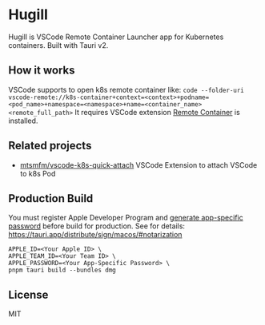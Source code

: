 # Hugill

Hugill is VSCode Remote Container Launcher app for Kubernetes containers. Built with Tauri v2.

## How it works

VSCode supports to open k8s remote container like: `code --folder-uri vscode-remote://k8s-container+context=<context>+podname=<pod_name>+namespace=<namespace>+name=<container_name><remote_full_path>`
It requires VSCode extension [Remote Container](https://marketplace.visualstudio.com/items?itemName=ms-vscode-remote.remote-containers) is installed.

## Related projects

- [mtsmfm/vscode-k8s-quick-attach](https://github.com/mtsmfm/vscode-k8s-quick-attach) VSCode Extension to attach VSCode to k8s Pod

## Production Build

You must register Apple Developer Program and [generate app-specific password](https://support.apple.com/en-us/102654) before build for production.
See for details: https://tauri.app/distribute/sign/macos/#notarization

```console
APPLE_ID=<Your Apple ID> \
APPLE_TEAM_ID=<Your Team ID> \
APPLE_PASSWORD=<Your App-Specific Password> \
pnpm tauri build --bundles dmg
```

## License

MIT
